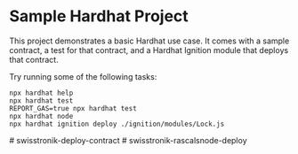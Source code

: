 # Sample Hardhat Project

This project demonstrates a basic Hardhat use case. It comes with a sample contract, a test for that contract, and a Hardhat Ignition module that deploys that contract.

Try running some of the following tasks:

```shell
npx hardhat help
npx hardhat test
REPORT_GAS=true npx hardhat test
npx hardhat node
npx hardhat ignition deploy ./ignition/modules/Lock.js
```
#   s w i s s t r o n i k - d e p l o y - c o n t r a c t  
 #   s w i s s t r o n i k - r a s c a l s n o d e - d e p l o y  
 